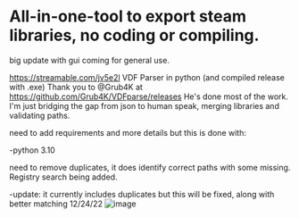 # All-in-one-tool to export steam libraries, no coding or compiling. 

big update with gui coming for general use. 

https://streamable.com/jv5e2l
VDF Parser in python (and compiled release with .exe) 
Thank you to @Grub4K at https://github.com/Grub4K/VDFparse/releases
He's done most of the work. I'm just bridging the gap from json to human speak, merging libraries and validating paths. 

need to add requirements and more details but this is done with: 

-python 3.10 

need to remove duplicates, it does identify correct paths with some missing. Registry search being added.

-update: it currently includes duplicates but this will be fixed, along with better matching 12/24/22
 ![image](https://user-images.githubusercontent.com/98753696/210748958-695baac4-8bbe-4c0e-950d-3b9c1d762787.png)

